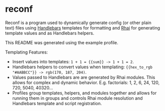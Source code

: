# reconf

Reconf is a program used to dynamically generate config (or other plain text) files using
[Handlebars](https://handlebarsjs.com/) templates for formatting and [Rhai](https://rhai.rs/) for generating template
values and as Handlebars helpers.

This README was generated using the example profile.

Templating Features:

* Insert values into templates: `1 + 1 = {{sum}} -> 1 + 1 = 2`.
* Handlebars helpers to convert values when templating: `{{hex_to_rgb "#AABBCC"}} -> rgb(170, 187, 204)`.
* Values passed to Handlebars are are generated by Rhai modules. This allows for complex and dynamic
behavior. E.g. factorials: 1, 2, 6, 24, 120, 720, 5040, 40320...
* Profiles group templates, helpers, and modules together and allows for running them in groups and
controls Rhai module resolution and Handlebars template and script registration.